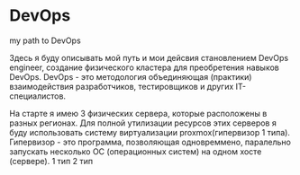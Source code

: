 # DevOps
my path to DevOps

Здесь я буду описывать мой путь и мои дейсвия становлением DevOps engineer, создание физического кластера для преобретения навыков DevOps.
DevOps - это методология объединяющая (практики) взаимодействия разработчиков, тестировщиков и других IT-специалистов. 

На старте я имею 3 физических сервера, которые расположены в разных регионах.
Для полной утилизации ресурсов этих серверов я буду использовать систему виртуализации proxmox(гипервизор 1 типа).
Гипервизор - это программа, позволяющая одновреммено, паралельно запускать несколько ОС (операционных систем) на одном хосте (сервере).
 1 тип
 2 тип

